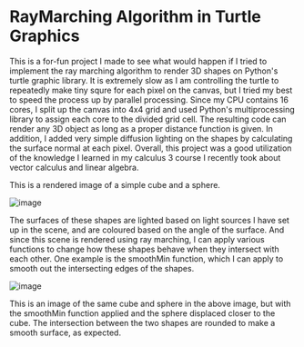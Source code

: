 # RayMarching Algorithm in Turtle Graphics
This is a for-fun project I made to see what would happen if I tried to implement the ray marching algorithm to render 3D shapes on Python's turtle graphic library. It is extremely slow as I am controlling the turtle to repeatedly make tiny squre for each pixel on the canvas, but I tried my best to speed the process up by parallel processing. Since my CPU contains 16 cores, I split up the canvas into 4x4 grid and used Python's multiprocessing library to assign each core to the divided grid cell. The resulting code can render any 3D object as long as a proper distance function is given. In addition, I added very simple diffusion lighting on the shapes by calculating the surface normal at each pixel. Overall, this project was a good utilization of the knowledge I learned in my calculus 3 course I recently took about vector calculus and linear algebra.

This is a rendered image of a simple cube and a sphere.

![image](https://github.com/user-attachments/assets/08b2091f-a5fd-47c2-8d8f-77332da2914c)

The surfaces of these shapes are lighted based on light sources I have set up in the scene, and are coloured based on the angle of the surface. And since this scene is rendered using ray marching, I can apply various functions to change how these shapes behave when they intersect with each other. One example is the smoothMin function, which I can apply to smooth out the intersecting edges of the shapes.

![image](https://github.com/user-attachments/assets/9e34088d-5bce-4e01-bc51-e09a2ee3d524)

This is an image of the same cube and sphere in the above image, but with the smoothMin function applied and the sphere displaced closer to the cube. The intersection between the two shapes are rounded to make a smooth surface, as expected.
